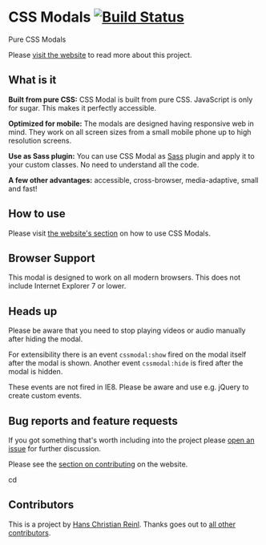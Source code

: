 # CSS Modals [![Build Status](https://secure.travis-ci.org/drublic/css-modal.png?branch=master)](http://travis-ci.org/drublic/css-modal)

Pure CSS Modals

Please [visit the website](http://drublic.github.io/css-modal) to read more about this project.

## What is it

__Built from pure CSS:__ CSS Modal is built from pure CSS. JavaScript is only for sugar. This makes
it perfectly accessible.

__Optimized for mobile:__ The modals are designed having responsive web in mind. They work on all
screen sizes from a small mobile phone up to high resolution screens.

__Use as Sass plugin:__ You can use CSS Modal as [Sass](http://sass-lang.com/) plugin and apply it to
your custom classes. No need to understand all the code.

__A few other advantages:__ accessible, cross-browser, media-adaptive, small and fast!


## How to use

Please visit [the website's section](http://drublic.github.io/css-modal/#howto-markup)
on how to use CSS Modals.


## Browser Support

This modal is designed to work on all modern browsers. This does not include
Internet Explorer 7 or lower.


## Heads up

Please be aware that you need to stop playing videos or audio manually after
hiding the modal.

For extensibility there is an event `cssmodal:show` fired on the modal itself after
the modal is shown. Another event `cssmodal:hide` is fired after the modal is hidden.

These events are not fired in IE8. Please be aware and use e.g. jQuery to create custom events.


## Bug reports and feature requests

If you got something that's worth including into the project please
[open an issue](https://github.com/drublic/css-modal/issues) for further
discussion.

Please see the [section on contributing](http://drublic.github.io/css-modal/#contributing)
on the website.

cd 
## Contributors
 
This is a project by [Hans Christian Reinl](http://drublic.de). Thanks goes out
to [all other contributors](https://github.com/drublic/css-modal/contributors).
